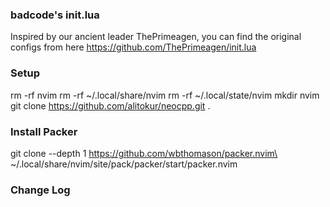 ### badcode's init.lua
Inspired by our ancient leader ThePrimeagen, you can find the original configs from here https://github.com/ThePrimeagen/init.lua

### Setup
rm -rf nvim
rm -rf ~/.local/share/nvim
rm -rf ~/.local/state/nvim
mkdir nvim
git clone https://github.com/alitokur/neocpp.git .

### Install Packer

git clone --depth 1 https://github.com/wbthomason/packer.nvim\
 ~/.local/share/nvim/site/pack/packer/start/packer.nvim



### Change Log


